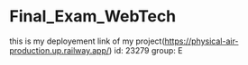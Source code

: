 # Final_Exam_WebTech
this is my deployement link of my project(https://physical-air-production.up.railway.app/)
id: 23279
group: E
